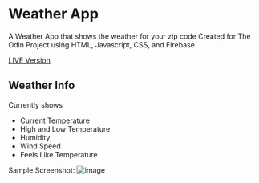 # Weather App
A Weather App that shows the weather for your zip code
Created for The Odin Project using HTML, Javascript, CSS, and Firebase

[LIVE Version](https://weatherapp-2f36f.web.app/)

## Weather Info

Currently shows

- Current Temperature
- High and Low Temperature
- Humidity
- Wind Speed
- Feels Like Temperature


Sample Screenshot: 
![image](https://github.com/joopark0/weatherapp/assets/53842846/b5c9a185-4c07-495d-9604-9533474e22c4)

